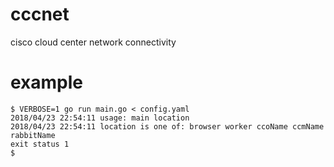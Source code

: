 # cccnet

cisco cloud center network connectivity

# example

    $ VERBOSE=1 go run main.go < config.yaml
    2018/04/23 22:54:11 usage: main location
    2018/04/23 22:54:11 location is one of: browser worker ccoName ccmName rabbitName
    exit status 1
    $
